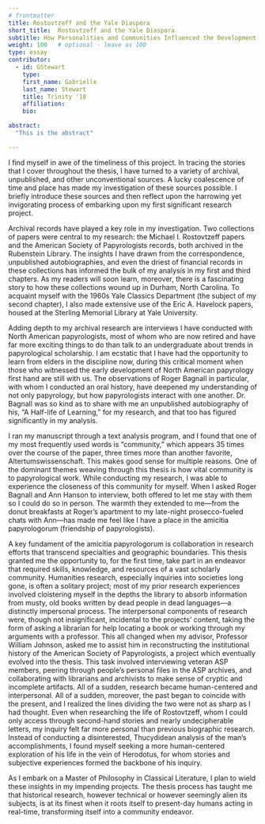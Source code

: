 ```yaml
---
# frontmatter
title: Rostovtzeff and the Yale Diaspora 
short_title:  Rostovtzeff and the Yale Diaspora 
subtitle: How Personalities and Communities Influenced the Development of North American Papyrology
weight: 100   # optional - leave as 100
type: essay
contributor:
  - id: GStewart
    type: 
    first_name: Gabrielle
    last_name: Stewart
    title: Trinity '18
    affiliation: 
    bio: 

abstract:
  "This is the abstract"

---
```


I find myself in awe of the timeliness of this project. In tracing the stories that I cover throughout the thesis, I have turned to a variety of archival, unpublished, and other unconventional sources. A lucky coalescence of time and place has made my investigation of these sources possible. I briefly introduce these sources and then reflect upon the harrowing yet invigorating process of embarking upon my first significant research project.

Archival records have played a key role in my investigation. Two collections of papers were central to my research: the Michael I. Rostovtzeff papers and the American Society of Papyrologists records, both archived in the Rubenstein Library. The insights I have drawn from the correspondence, unpublished autobiographies, and even the driest of financial records in these collections has informed the bulk of my analysis in my first and third chapters. As my readers will soon learn, moreover, there is a fascinating story to how these collections wound up in Durham, North Carolina. To acquaint myself with the 1960s Yale Classics Department (the subject of my second chapter), I also made extensive use of the Eric A. Havelock papers, housed at the Sterling Memorial Library at Yale University.

Adding depth to my archival research are interviews I have conducted with North American papyrologists, most of whom who are now retired and have far more exciting things to do than talk to an undergraduate about trends in papyrological scholarship. I am ecstatic that I have had the opportunity to learn from elders in the discipline now, during this critical moment when those who witnessed the early development of North American papyrology first hand are still with us. The observations of Roger Bagnall in particular, with whom I conducted an oral history, have deepened my understanding of not only papyrology, but how papyrologists interact with one another. Dr. Bagnall was so kind as to share with me an unpublished autobiography of his, “A Half-life of Learning,” for my research, and that too has figured significantly in my analysis. 

I ran my manuscript through a text analysis program, and I found that one of my most frequently used words is “community,” which appears 35 times over the course of the paper, three times more than another favorite, Altertumswissenschaft. This makes good sense for multiple reasons. One of the dominant themes weaving through this thesis is how vital community is to papyrological work. While conducting my research, I was able to experience the closeness of this community for myself. When I asked Roger Bagnall and Ann Hanson to interview, both offered to let me stay with them so I could do so in person. The warmth they extended to me—from the donut breakfasts at Roger’s apartment to my late-night prosecco-fueled chats with Ann—has made me feel like I have a place in the amicitia papyrologorum (friendship of papyrologists).

A key fundament of the amicitia papyrologorum is collaboration in research efforts that transcend specialties and geographic boundaries. This thesis granted me the opportunity to, for the first time, take part in an endeavor that required skills, knowledge, and resources of a vast scholarly community. Humanities research, especially inquiries into societies long gone, is often a solitary project; most of my prior research experiences involved cloistering myself in the depths the library to absorb information from musty, old books written by dead people in dead languages—a distinctly impersonal process. The interpersonal components of research were, though not insignificant, incidental to the projects’ content, taking the form of asking a librarian for help locating a book or working through my arguments with a professor. 
This all changed when my advisor, Professor William Johnson, asked me to assist him in reconstructing the institutional history of the American Society of Papyrologists, a project which eventually evolved into the thesis. This task involved interviewing veteran ASP members, peering through people’s personal files in the ASP archives, and collaborating with librarians and archivists to make sense of cryptic and incomplete artifacts. All of a sudden, research became human-centered and interpersonal. All of a sudden, moreover, the past began to coincide with the present, and I realized the lines dividing the two were not as sharp as I had thought. Even when researching the life of Rostovtzeff, whom I could only access through second-hand stories and nearly undecipherable letters, my inquiry felt far more personal than previous biographic research. Instead of conducting a disinterested, Thucydidean analysis of the man’s accomplishments, I found myself seeking a more human-centered exploration of his life in the vein of Herodotus, for whom stories and subjective experiences formed the backbone of his inquiry.

As I embark on a Master of Philosophy in Classical Literature, I plan to wield these insights in my impending projects. The thesis process has taught me that historical research, however technical or however seemingly alien its subjects, is at its finest when it roots itself to present-day humans acting in real-time, transforming itself into a community endeavor. 


